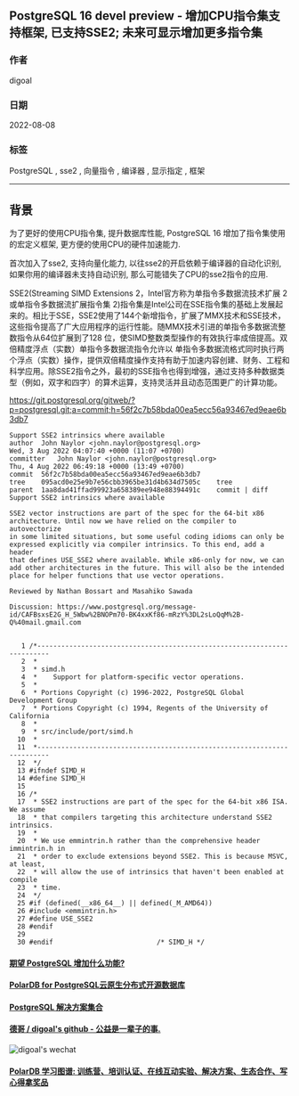 ## PostgreSQL 16 devel preview - 增加CPU指令集支持框架, 已支持SSE2; 未来可显示增加更多指令集  
          
### 作者          
digoal          
          
### 日期          
2022-08-08         
          
### 标签          
PostgreSQL , sse2 , 向量指令 , 编译器 , 显示指定 , 框架     
          
----          
          
## 背景         
为了更好的使用CPU指令集, 提升数据库性能, PostgreSQL 16 增加了指令集使用的宏定义框架, 更方便的使用CPU的硬件加速能力.    
  
首次加入了sse2, 支持向量化能力, 以往sse2的开启依赖于编译器的自动化识别, 如果你用的编译器未支持自动识别, 那么可能错失了CPU的sse2指令的应用.   
  
SSE2(Streaming SIMD Extensions 2，Intel官方称为单指令多数据流技术扩展 2或单指令多数据流扩展指令集 2)指令集是Intel公司在SSE指令集的基础上发展起来的。相比于SSE，SSE2使用了144个新增指令，扩展了MMX技术和SSE技术，这些指令提高了广大应用程序的运行性能。随MMX技术引进的单指令多数据流整数指令从64位扩展到了128 位，使SIMD整数类型操作的有效执行率成倍提高。双倍精度浮点（实数）单指令多数据流指令允许以 单指令多数据流格式同时执行两个浮点（实数）操作，提供双倍精度操作支持有助于加速内容创建、财务、工程和科学应用。除SSE2指令之外，最初的SSE指令也得到增强，通过支持多种数据类型（例如，双字和四字）的算术运算，支持灵活并且动态范围更广的计算功能。  
  
https://git.postgresql.org/gitweb/?p=postgresql.git;a=commit;h=56f2c7b58bda00ea5ecc56a93467ed9eae6b3db7  
  
```  
Support SSE2 intrinsics where available  
author	John Naylor <john.naylor@postgresql.org>	  
Wed, 3 Aug 2022 04:07:40 +0000 (11:07 +0700)  
committer	John Naylor <john.naylor@postgresql.org>	  
Thu, 4 Aug 2022 06:49:18 +0000 (13:49 +0700)  
commit	56f2c7b58bda00ea5ecc56a93467ed9eae6b3db7  
tree	095acd0e25e9b7e56cbb3965be31d4b634d7505c	tree  
parent	1aa8dad41ffad99923a658389ee948e88394491c	commit | diff  
Support SSE2 intrinsics where available  
  
SSE2 vector instructions are part of the spec for the 64-bit x86  
architecture. Until now we have relied on the compiler to autovectorize  
in some limited situations, but some useful coding idioms can only be  
expressed explicitly via compiler intrinsics. To this end, add a header  
that defines USE_SSE2 where available. While x86-only for now, we can  
add other architectures in the future. This will also be the intended  
place for helper functions that use vector operations.  
  
Reviewed by Nathan Bossart and Masahiko Sawada  
  
Discussion: https://www.postgresql.org/message-id/CAFBsxsE2G_H_5Wbw%2BNOPm70-BK4xxKf86-mRzY%3DL2sLoQqM%2B-Q%40mail.gmail.com  
```  
    
```  
  
   1 /*-------------------------------------------------------------------------  
   2  *  
   3  * simd.h  
   4  *    Support for platform-specific vector operations.  
   5  *  
   6  * Portions Copyright (c) 1996-2022, PostgreSQL Global Development Group  
   7  * Portions Copyright (c) 1994, Regents of the University of California  
   8  *  
   9  * src/include/port/simd.h  
  10  *  
  11  *-------------------------------------------------------------------------  
  12  */  
  13 #ifndef SIMD_H  
  14 #define SIMD_H  
  15   
  16 /*  
  17  * SSE2 instructions are part of the spec for the 64-bit x86 ISA. We assume  
  18  * that compilers targeting this architecture understand SSE2 intrinsics.  
  19  *  
  20  * We use emmintrin.h rather than the comprehensive header immintrin.h in  
  21  * order to exclude extensions beyond SSE2. This is because MSVC, at least,  
  22  * will allow the use of intrinsics that haven't been enabled at compile  
  23  * time.  
  24  */  
  25 #if (defined(__x86_64__) || defined(_M_AMD64))  
  26 #include <emmintrin.h>  
  27 #define USE_SSE2  
  28 #endif  
  29   
  30 #endif                          /* SIMD_H */  
```  
    
  
#### [期望 PostgreSQL 增加什么功能?](https://github.com/digoal/blog/issues/76 "269ac3d1c492e938c0191101c7238216")
  
  
#### [PolarDB for PostgreSQL云原生分布式开源数据库](https://github.com/ApsaraDB/PolarDB-for-PostgreSQL "57258f76c37864c6e6d23383d05714ea")
  
  
#### [PostgreSQL 解决方案集合](https://yq.aliyun.com/topic/118 "40cff096e9ed7122c512b35d8561d9c8")
  
  
#### [德哥 / digoal's github - 公益是一辈子的事.](https://github.com/digoal/blog/blob/master/README.md "22709685feb7cab07d30f30387f0a9ae")
  
  
![digoal's wechat](../pic/digoal_weixin.jpg "f7ad92eeba24523fd47a6e1a0e691b59")
  
  
#### [PolarDB 学习图谱: 训练营、培训认证、在线互动实验、解决方案、生态合作、写心得拿奖品](https://www.aliyun.com/database/openpolardb/activity "8642f60e04ed0c814bf9cb9677976bd4")
  
